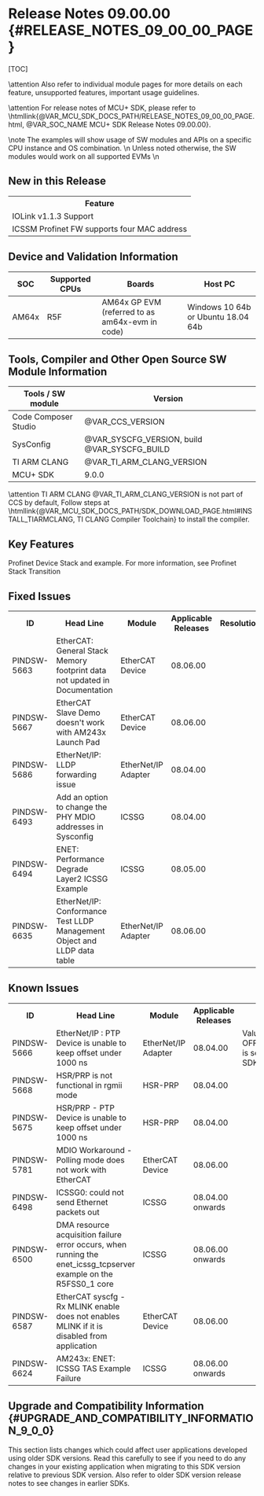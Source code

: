 # Release Notes 09.00.00 {#RELEASE_NOTES_09_00_00_PAGE}

[TOC]

\attention Also refer to individual module pages for more details on each feature, unsupported features, important usage guidelines.

\attention For release notes of MCU+ SDK, please refer to \htmllink{@VAR_MCU_SDK_DOCS_PATH/RELEASE_NOTES_09_00_00_PAGE.html, @VAR_SOC_NAME MCU+ SDK Release Notes 09.00.00}.

\note The examples will show usage of SW modules and APIs on a specific CPU instance and OS combination. \n
      Unless noted otherwise, the SW modules would work on all supported EVMs \n

## New in this Release

<table>
<tr>
    <th> Feature
</tr>
<tr>
    <td> IOLink v1.1.3 Support
</tr>
<tr>
    <td> ICSSM Profinet FW supports four MAC address
</tr>
</table>

## Device and Validation Information

SOC    | Supported CPUs  | Boards                                                                                                      | Host PC
-------|-----------------|-------------------------------------------------------------------------------------------------------------|-----------------------------------
AM64x  | R5F             | AM64x GP EVM (referred to as am64x-evm in code)                                                             | Windows 10 64b or Ubuntu 18.04 64b

## Tools, Compiler and Other Open Source SW Module Information

Tools / SW module       | Version
------------------------|-----------------------
Code Composer Studio    | @VAR_CCS_VERSION
SysConfig               | @VAR_SYSCFG_VERSION, build @VAR_SYSCFG_BUILD
TI ARM CLANG            | @VAR_TI_ARM_CLANG_VERSION
MCU+ SDK                |  9.0.0

\attention TI ARM CLANG @VAR_TI_ARM_CLANG_VERSION is not part of CCS by default, Follow steps at \htmllink{@VAR_MCU_SDK_DOCS_PATH/SDK_DOWNLOAD_PAGE.html#INSTALL_TIARMCLANG, TI CLANG Compiler Toolchain} to install the compiler.

## Key Features

<!-- ### Features not supported in release -->
Profinet Device Stack and example. For more information, see Profinet Stack Transition

## Fixed Issues

<table>
<tr>
    <th> ID
    <th> Head Line
    <th> Module
    <th> Applicable Releases
    <th> Resolution/Comments
</tr>
<tr>
    <td> PINDSW-5663
    <td> EtherCAT: General Stack Memory footprint data not updated in Documentation
    <td> EtherCAT Device
    <td> 08.06.00
    <td> 
</tr>
<tr>
    <td> PINDSW-5667
    <td> EtherCAT Slave Demo doesn't work with AM243x Launch Pad
    <td> EtherCAT Device
    <td> 08.06.00
    <td> 
</tr>
<tr>
    <td> PINDSW-5686
    <td> EtherNet/IP: LLDP forwarding issue
    <td> EtherNet/IP Adapter
    <td> 08.04.00
    <td>
</tr>
<tr>
    <td> PINDSW-6493
    <td> Add an option to change the PHY MDIO addresses in Sysconfig
    <td> ICSSG
    <td> 08.04.00
    <td>
</tr>
<tr>
    <td> PINDSW-6494
    <td> ENET: Performance Degrade Layer2 ICSSG Example
    <td> ICSSG
    <td> 08.05.00
    <td>
</tr>
<tr>
    <td> PINDSW-6635
    <td> EtherNet/IP: Conformance Test LLDP Management Object and LLDP data table
    <td> EtherNet/IP Adapter
    <td> 08.06.00
    <td>
</tr>
</table>

## Known Issues

<table>
<tr>
    <th> ID
    <th> Head Line
    <th> Module
    <th> Applicable Releases
    <th> Workaround
</tr>
<tr>
    <td> PINDSW-5666
    <td> EtherNet/IP : PTP Device is unable to keep offset under 1000 ns
    <td> EtherNet/IP Adapter
    <td> 08.04.00
    <td> Value of OFFSET_THRESHOLD_FOR_RESET is set to 10000 ns by default in SDK
</tr>
<tr>
    <td> PINDSW-5668
    <td> HSR/PRP is not functional in rgmii mode
    <td> HSR-PRP
    <td> 08.04.00
    <td> 
</tr>
<tr>
    <td> PINDSW-5675
    <td> HSR/PRP - PTP Device is unable to keep offset under 1000 ns
    <td> HSR-PRP
    <td> 08.04.00
    <td> 
</tr>
<tr>
    <td> PINDSW-5781
    <td> MDIO Workaround - Polling mode does not work with EtherCAT
    <td> EtherCAT Device
    <td> 08.06.00
    <td> 
</tr>
<tr>
    <td> PINDSW-6498
    <td> ICSSG0: could not send Ethernet packets out
    <td> ICSSG
    <td> 08.04.00 onwards
    <td>
</tr>
<tr>
    <td> PINDSW-6500
    <td> DMA resource acquisition failure error occurs, when running the enet_icssg_tcpserver example on the R5FSS0_1 core
    <td> ICSSG
    <td> 08.06.00 onwards
    <td>
</tr>
<tr>
    <td> PINDSW-6587
    <td> EtherCAT syscfg - Rx MLINK enable does not enables MLINK if it is disabled from application
    <td> EtherCAT Device
    <td> 08.06.00
    <td> 
</tr>
<tr>
    <td> PINDSW-6624
    <td> AM243x: ENET: ICSSG TAS Example Failure
    <td> ICSSG
    <td> 08.06.00 onwards
    <td>
</tr>
</table>

<!-- ## Errata
<table>
<tr>
    <th> ID
    <th> Head Line
    <th> Module
    <th> SDK Status
</tr>
<tr>
    <td> -
    <td> -
    <td> -
    <td> -
</tr>
</table> -->

## Upgrade and Compatibility Information {#UPGRADE_AND_COMPATIBILITY_INFORMATION_9_0_0}

<!-- \attention When migrating from MCU+ SDK, see \ref MIGRATION_GUIDES for more details -->

This section lists changes which could affect user applications developed using older SDK versions.
Read this carefully to see if you need to do any changes in your existing application when migrating to this SDK version relative to
previous SDK version. Also refer to older SDK version release notes to see changes in
earlier SDKs.

<!-- ### Compiler Options

<table>
<tr>
    <th> Module
    <th> Affected API
    <th> Change
    <th> Additional Remarks
</tr>
<tr>
    <td> 
    <td> 
    <td> 
    <td> 
</tr>
</table> -->

<!-- ### Examples

<table>
<tr>
    <th> Module
    <th> Affected API
    <th> Change
    <th> Additional Remarks
</tr>
<tr>
    <td> 
    <td> 
    <td> 
    <td> 
</tr>
</table> -->

<!-- ### Drivers

<table>
<tr>
    <th> Module
    <th> Affected API
    <th> Change
    <th> Additional Remarks
</tr>
<tr>
    <td> 
    <td> 
    <td> 
    <td> 
</tr>
</table> -->

